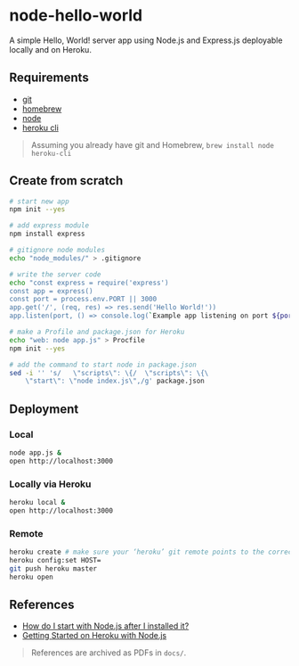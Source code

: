 # node-hello-world

A simple Hello, World! server app using Node.js and Express.js deployable locally and on Heroku.

## Requirements

- [git](https://git-scm.com)
- [homebrew](https://brew.sh)
- [node](https://nodejs.org)
- [heroku cli](https://devcenter.heroku.com/articles/heroku-cli)

> Assuming you already have git and Homebrew, `brew install node heroku-cli`

## Create from scratch

```sh
# start new app
npm init --yes

# add express module
npm install express

# gitignore node modules
echo "node_modules/" > .gitignore

# write the server code
echo "const express = require('express')
const app = express()
const port = process.env.PORT || 3000
app.get('/', (req, res) => res.send('Hello World!'))
app.listen(port, () => console.log(`Example app listening on port ${port}!`))" > app.js

# make a Profile and package.json for Heroku
echo "web: node app.js" > Procfile
npm init --yes

# add the command to start node in package.json
sed -i '' 's/   \"scripts\": \{/  \"scripts\": \{\
    \"start\": \"node index.js\",/g' package.json
```

## Deployment

### Local

```sh
node app.js &
open http://localhost:3000
```

### Locally via Heroku

```sh
heroku local &
open http://localhost:3000
```

### Remote

```sh
heroku create # make sure your ‘heroku’ git remote points to the correct app's git url, like if there was a previous one
heroku config:set HOST=
git push heroku master
heroku open
```

## References

- [How do I start with Node.js after I installed it?](https://nodejs.org/en/docs/guides/getting-started-guide/)
- [Getting Started on Heroku with Node.js](https://devcenter.heroku.com/articles/getting-started-with-nodejs)

> References are archived as PDFs in `docs/`.
